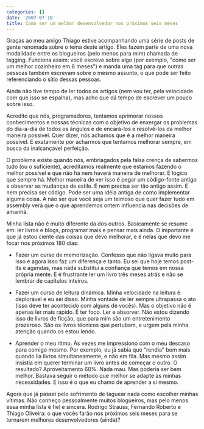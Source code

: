 ```yaml
---
categories: []
date: '2007-07-18'
title: Como ser um melhor desenvolvedor nos próximos seis meses
---
```


Graças ao meu amigo Thiago estive acompanhando uma série de posts de gente renomada sobre o tema deste artigo. Eles fazem parte de uma nova modalidade entre os blogueiros (pelo menos para mim) chamada de tagging. Funciona assim: você escreve sobre algo (por exemplo, "como ser um melhor cozinheiro em 6 meses") e manda uma tag para que outras pessoas também escrevam sobre o mesmo assunto, o que pode ser feito referenciando o sítio dessas pessoas.

Ainda não tive tempo de ler todos os artigos (nem vou ter, pela velocidade com que isso se espalha), mas acho que dá tempo de escrever um pouco sobre isso.

Acredito que nós, programadores, tentamos aprimorar nossos conhecimentos e nossas técnicas com o objetivo de enxergar os problemas do dia-a-dia de todos os ângulos e de encará-los e resolvê-los da melhor maneira possível. Quer dizer, nós achamos que é a melhor maneira possível. E exatamente por acharmos que tentamos melhorar sempre, em busca da inalcançável perfeição.

O problema existe quando nós, embriagados pela falsa crença de sabermos tudo (ou o suficiente), acreditamos realmente que estamos fazendo o melhor possível e que não há nem haverá maneira de melhorar. É lógico que sempre há. Melhor maneira de ver isso é pegar um código-fonte antigo e observar as mudanças de estilo. E nem precisa ser tão antigo assim. E nem precisa ser código. Pode ser uma idéia antiga de como implementar alguma coisa. A não ser que você seja um teimoso que quer fazer tudo em assembly verá que o que aprendemos ontem influencia nas decisões de amanhã.

Minha lista não é muito diferente da dos outros. Basicamente se resume em: ler livros e blogs, programar mais e pensar mais ainda. O importante é que já estou ciente das coisas que devo melhorar, e é nelas que devo me focar nos próximos 180 dias:

 - Fazer um curso de memorização. Confesso que não ligava muito para isso e agora isso faz um diferença e tanto. Eu sei que hoje temos post-its e agendas, mas nada substitui a confiança que temos em nossa própria mente. E é frustrante ler um livro três meses atrás e não se lembrar de capítulos inteiros.

 - Fazer um curso de leitura dinâmica. Minha velocidade na leitura é deplorável e eu sei disso. Minha vontade de ler sempre ultrapassa o ato (isso deve ter acontecido com alguns de vocês). Mas o objetivo não é apenas ler mais rápido. É ter foco. Ler e absorver. Não estou dizendo isso de livros de ficção, que para mim são um entretenimento prazeroso. São os livros técnicos que pertubam, e urgem pela minha atenção quando os estou lendo.

 - Aprender o meu ritmo. Às vezes me impressiono com o meu descaso para comigo mesmo. Por exemplo, eu já sabia que "rendia" bem mais quando lia livros simultaneamente, e não em fila. Mas mesmo assim insistia em querer terminar um livro antes de começar o outro. O resultado? Aproveitamento 60%. Nada mau. Mas poderia ser bem melhor. Bastava seguir o método que melhor se adapte às minhas necessidades. E isso é o que eu chamo de aprender a si mesmo.

Agora que já passei pelo sofrimento de taguear nada como escolher minhas vítimas. Não conheço pessoalmente muitos blogueiros, mas pelo menos essa minha lista é fiel e sincera. Rodrigo Strauss, Fernando Roberto e Thiago Oliveira: o que vocês farão nos próximos seis meses para se tornarem melhores desenvolvedores (ainda)?

